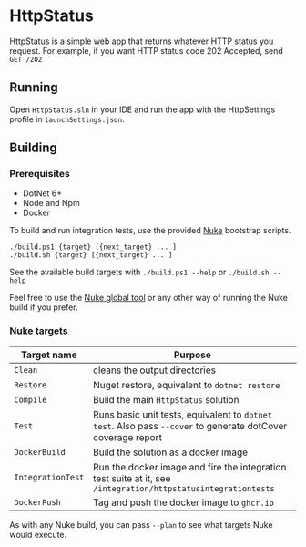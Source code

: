 ﻿# HttpStatus

HttpStatus is a simple web app that returns whatever HTTP status you request. For example, if you want HTTP status code
202 Accepted, send `GET /202`

## Running

Open `HttpStatus.sln` in your IDE and run the app with the HttpSettings profile in `launchSettings.json`.

## Building

### Prerequisites

* DotNet 6+
* Node and Npm
* Docker

To build and run integration tests, use the provided [Nuke](https://nuke.build) bootstrap scripts.

```shell
./build.ps1 {target} [{next_target} ... ]
./build.sh {target} [{next_target} ... ]
```

See the available build targets with `./build.ps1 --help` or `./build.sh --help`

Feel free to use the [Nuke global tool](https://nuke.build/docs/getting-started/installation/) or any other way of
running the Nuke build if you prefer.

### Nuke targets

| Target name     | Purpose                                                                                                       |
|-----------------|---------------------------------------------------------------------------------------------------------------|
| `Clean`           | cleans the output directories                                                                                 |
| `Restore`         | Nuget restore, equivalent to `dotnet restore`                                                                 |
| `Compile`         | Build the main `HttpStatus` solution                                                                          |
| `Test`            | Runs basic unit tests, equivalent to `dotnet test`. Also pass `--cover` to generate dotCover coverage report  |
| `DockerBuild`     | Build the solution as a docker image                                                                          |
| `IntegrationTest` | Run the docker image and fire the integration test suite at it, see `/integration/httpstatusintegrationtests` |
| `DockerPush`      | Tag and push the docker image to `ghcr.io`                                                                    |

As with any Nuke build, you can pass `--plan` to see what targets Nuke would execute.
